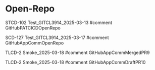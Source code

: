 # Open-Repo

STCD-102 Test_GITCL3914_2025-03-13 #comment GitHubPATCICDOpenRepo

SCD-127 Test_GITCL3914_2025-03-17 #comment GitHubAppCommOpenRepo

TLCD-2 Smoke_2025-03-18 #comment GitHubAppCommMergedPR9

TLCD-2 Smoke_2025-03-18 #comment GitHubAppCommDraftPR10

